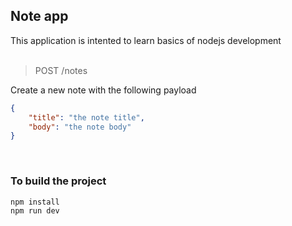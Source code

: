 ## Note app

This application is intented to learn basics of nodejs development
<br />
<br />

> POST /notes

Create a new note with the following payload
```json
{
    "title": "the note title",
    "body": "the note body"
}
```

<br/>

### To build the project
```cmd
npm install
npm run dev
```




